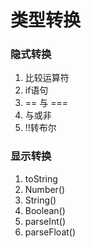 # 类型转换

### 隐式转换

1. 比较运算符
2. if语句
3. == 与 ===
4. 与或非
5. !!转布尔

### 显示转换

1. toString
2. Number()
3. String()
4. Boolean()
5. parseInt()
6. parseFloat()
